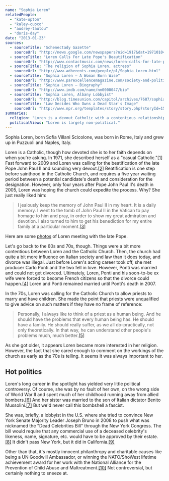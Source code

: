 ```yaml
---
name: "Sophia Loren"
relatedPeople:
  - "kate-upton"
  - "kaley-cuoco"
  - "audrey-tautou"
  - "doris-day"
date: "2013-01-23"
sources:
  - sourceTitle: "Schenectady Gazette"
    sourceUrl: "http://news.google.com/newspapers?nid=1917&dat=19710104&id=QnohAAAAIBAJ&sjid=_okFAAAAIBAJ&pg=782,908290"
  - sourceTitle: "Loren Calls For Late Pope's Beautification"
    sourceUrl: "http://www.contactmusic.com/news/loren-calls-for-late-popes-beatification_1099331"
  - sourceTitle: "The religion of Sophia Loren, actress"
    sourceUrl: "http://www.adherents.com/people/pl/Sophia_Loren.html"
  - sourceTitle: "Sophia Loren – A Woman Born Wise"
    sourceUrl: "http://www.parexcellencemagazine.com/society-and-politics/sophia-loren-a-woman-born-wise.html"
  - sourceTitle: "Sophia Loren – Biography"
    sourceUrl: "http://www.imdb.com/name/nm0000047/bio"
  - sourceTitle: "Sophia Loren, Albany Lobbyist"
    sourceUrl: "http://blog.timesunion.com/capitol/archives/7687/sophia-loren-albany-lobbyist/"
  - sourceTitle: "Law Decides Who Owns a Dead Star's Image"
    sourceUrl: "http://www.npr.org/templates/story/story.php?storyId=15198298"
summaries:
  religion: "Loren is a devout Catholic with a contentious relationship with the church."
  politicalViews: "Loren is largely non-political."
---
```


Sophia Loren, born Sofia Villani Scicolone, was born in Rome, Italy and grew up in Puzzuoli and Naples, Italy.

Loren is a Catholic, though how devoted she is to her faith depends on when you're asking. In 1971, she described herself as a "casual Catholic."<a class="source-citation" href="#http%3A%2F%2Fnews.google.com%2Fnewspapers%3Fnid%3D1917%26dat%3D19710104%26id%3DQnohAAAAIBAJ%26sjid%3D_okFAAAAIBAJ%26pg%3D782%2C908290" title="Schenectady Gazette">[1]</a> Fast forward to 2009 and Loren was calling for the beatification of the late Pope John Paul II and sounding very devout.<a class="source-citation" href="#http%3A%2F%2Fwww.contactmusic.com%2Fnews%2Floren-calls-for-late-popes-beatification_1099331" title="Loren Calls For Late Pope&apos;s Beautification">[2]</a> Beatification is one step before sainthood in the Catholic Church, and requires a five year waiting period between a potential candidate's death and consideration for the designation. However, only four years after Pope John Paul II's death in 2005, Loren was hoping the church could expedite the process. Why? She just really liked him:

>I jealously keep the memory of John Paul II in my heart. It is a daily memory. I went to the tomb of John Paul II in the Vatican to pay homage to him and pray, in order to show my great admiration and devotion. I also turned to him to get his benediction for my entire family at a particular moment.<a class="source-citation" href="#http%3A%2F%2Fwww.contactmusic.com%2Fnews%2Floren-calls-for-late-popes-beatification_1099331" title="Loren Calls For Late Pope&apos;s Beautification">[3]</a>

Here are some [photos](http://carlosechevarria.blogspot.com/2010/05/pope-meets-sophia-loren-russian.html) of Loren meeting with the late Pope.

Let's go back to the 60s and 70s, though. Things were a bit more contentious between Loren and the Catholic Church. Then, the church had quite a bit more influence on Italian society and law than it does today, and divorce was illegal. Just before Loren's acting career took off, she met producer Carlo Ponti and the two fell in love. However, Ponti was married and could not get divorced. Ultimately, Loren, Ponti and his soon-to-be ex wife were forced to become French citizens so that the divorce could happen.<a class="source-citation" href="#http%3A%2F%2Fwww.adherents.com%2Fpeople%2Fpl%2FSophia_Loren.html" title="The religion of Sophia Loren, actress">[4]</a> Loren and Ponti remained married until Ponti's death in 2007.

In the 70s, Loren was calling for the Catholic Church to allow priests to marry and have children. She made the point that priests were unqualified to give advice on such matters if they have no frame of reference:

>Personally, I always like to think of a priest as a human being. And he should have the problems that every human being has. He should have a family. He should really suffer, as we all do–practically, not only theoretically. In that way, he can understand other people's problems much, much better.<a class="source-citation" href="#http%3A%2F%2Fnews.google.com%2Fnewspapers%3Fnid%3D1917%26dat%3D19710104%26id%3DQnohAAAAIBAJ%26sjid%3D_okFAAAAIBAJ%26pg%3D782%2C908290" title="Schenectady Gazette">[5]</a>

As she got older, it appears Loren became more interested in her religion. However, the fact that she cared enough to comment on the workings of the church as early as the 70s is telling. It seems it was always important to her.


## Hot politics

Loren's long career in the spotlight has yielded very little political controversy. Of course, she was by no fault of her own, on the wrong side of World War II and spent much of her childhood running away from allied bombers.<a class="source-citation" href="#http%3A%2F%2Fwww.parexcellencemagazine.com%2Fsociety-and-politics%2Fsophia-loren-a-woman-born-wise.html" title="Sophia Loren – A Woman Born Wise">[6]</a> And her sister was married to the son of Italian dictator Benito Mussolini.<a class="source-citation" href="#http%3A%2F%2Fwww.imdb.com%2Fname%2Fnm0000047%2Fbio" title="Sophia Loren – Biography">[7]</a> But we'd never call this bombshell a fascist.

She was, briefly, a lobbyist in the U.S. where she tried to convince New York Senate Majority Leader Joseph Bruno in 2008 to push what was nicknamed the "Dead Celebrities Bill" through the New York Congress. The bill would require that any commercial use of a deceased celebrity's likeness, name, signature, etc. would have to be approved by their estate.<a class="source-citation" href="#http%3A%2F%2Fblog.timesunion.com%2Fcapitol%2Farchives%2F7687%2Fsophia-loren-albany-lobbyist%2F" title="Sophia Loren, Albany Lobbyist">[8]</a> It didn't pass New York, but it did in California.<a class="source-citation" href="#http%3A%2F%2Fwww.npr.org%2Ftemplates%2Fstory%2Fstory.php%3FstoryId%3D15198298" title="Law Decides Who Owns a Dead Star&apos;s Image">[9]</a>

Other than that, it's mostly innocent philanthropy and charitable causes like being a UN Goodwill Ambassador, or winning the NATO/ShoWest lifetime achievement award for her work with the National Alliance for the Prevention of Child Abuse and Maltreatment.<a class="source-citation" href="#http%3A%2F%2Fwww.parexcellencemagazine.com%2Fsociety-and-politics%2Fsophia-loren-a-woman-born-wise.html" title="Sophia Loren – A Woman Born Wise">[10]</a> Not controversial, but certainly nothing to sneeze at.